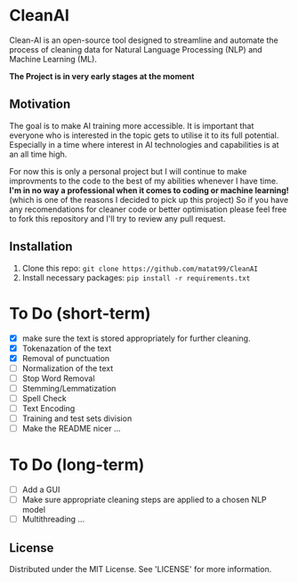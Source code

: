 # CleanAI

Clean-AI is an open-source tool designed to streamline and automate the process of cleaning data for Natural Language Processing (NLP) and Machine Learning (ML).

**The Project is in very early stages at the moment**

## Motivation

The goal is to make AI training more accessible. It is important that everyone
who is interested in the topic gets to utilise it to its full potential. Especially in a time where interest in AI technologies and capabilities is at an all time high.

For now this is only a personal project but I will continue to make improvments to the code
to the best of my abilities whenever I have time. **I'm in no way a professional when it comes to coding or machine learning!** (which is one of the reasons I decided to pick up this project) So if you have any recomendations for cleaner code or better optimisation please feel free to fork this repository and I'll try to review any pull request.

## Installation 

1. Clone this repo: `git clone https://github.com/matat99/CleanAI`
2. Install necessary packages: `pip install -r requirements.txt`

# To Do (short-term)

 - [x] make sure the text is stored appropriately for further cleaning. 
 - [x] Tokenazation of the text
 - [x] Removal of punctuation
 - [ ] Normalization of the text
 - [ ] Stop Word Removal
 - [ ] Stemming/Lemmatization
 - [ ] Spell Check
 - [ ] Text Encoding 
 - [ ] Training and test sets division
 - [ ] Make the README nicer
 ...

 # To Do (long-term)

 - [ ] Add a GUI
 - [ ] Make sure appropriate cleaning steps are applied to a chosen NLP model
 - [ ] Multithreading
 ...

## License 

Distributed under the MIT License. See 'LICENSE' for more information.